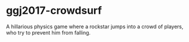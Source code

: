 # ggj2017-crowdsurf
A hillarious physics game where a rockstar jumps into a crowd of players, who try to prevent him from falling.
